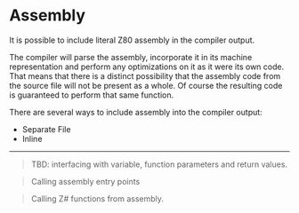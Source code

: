 # Assembly

It is possible to include literal Z80 assembly in the compiler output.

The compiler will parse the assembly, incorporate it in its machine representation and perform any optimizations on it as it were its own code. That means that there is a distinct possibility that the assembly code from the source file will not be present as a whole. Of course the resulting code is guaranteed to perform that same function.

There are several ways to include assembly into the compiler output:

- Separate File
- Inline

---

> TBD: interfacing with variable, function parameters and return values.

> Calling assembly entry points

> Calling Z# functions from assembly.
